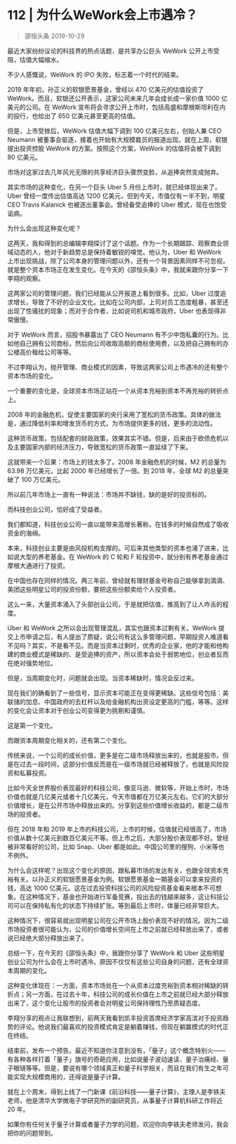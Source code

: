 # 112 | 为什么WeWork会上市遇冷？
> 邵恒头条
2019-10-29

最近大家纷纷议论的科技界的热点话题，是共享办公巨头 WeWork 公开上市受阻，估值大幅缩水。

不少人感慨说，WeWork 的 IPO 失败，标志着一个时代的结束。

2019 年年初，孙正义的软银愿景基金，曾经以 470 亿美元的估值投资了 WeWork。而且，软银还公开表示，这家公司未来几年会成长成一家价值 1000 亿美元的公司。在 WeWork 宣布将会寻求公开上市时，包括高盛和摩根斯坦利在内的投行，也给出了 650 亿美元甚至更高的估值。

但是，上市受挫后，WeWork 估值大幅下调到 100 亿美元左右，创始人兼 CEO Neumann 被董事会驱逐，接着也开始有大规模裁员的报道出现。就在上周，软银提出投资控股 WeWork 的方案。按照这个方案，WeWork 的估值将会被下调到 80 亿美元。

市场对这家过去几年风光无限的共享经济巨头骤然变脸，从追捧突然变成抛弃。

其实市场的这种变化，在另一个巨头 Uber 5 月份上市时，就已经体现出来了。Uber 曾经一度传出估值高达 1200 亿美元，但到今天，市值仅有一半不到，明星 CEO Travis Kalanick 也被逐出董事会。曾经备受追捧的 Uber 模式，现在也饱受诟病。

为什么会出现这种变化呢？

这两天，我和得到的总编辑李翔探讨了这个话题。作为一个长期跟踪、观察商业领域动态的人，他对于新趋势总是保持着敏锐的嗅觉。他认为，Uber 和 WeWork 上市出现挑战，除了公司本身的管理问题以外，还有一个背景因素同样不可忽视，就是整个资本市场正在发生变化。在今天的《邵恒头条》中，我就来跟你分享一下李翔的观察。

这两家公司的管理问题，我们已经能从公开报道上看到很多。比如，Uber 过度追求增长，导致了不好的企业文化。比如在公司内部，上司对员工态度粗暴，甚至还出现了性骚扰的现象；而对于合作者，比如说司机和城市政府，Uber 也表现得非常傲慢。

对于 WeWork 而言，招股书暴露出了 CEO Neumann 有不少中饱私囊的行为。比如他自己拥有公司商标，然后向公司收取高额的商标使用费，以及把自己拥有的办公楼高价租给公司等等。

不过李翔认为，抛开管理、商业模式的因素，导致这两家公司上市遇冷的还有整个资本市场的变化。

一个重要的变化是，全球资本市场正站在一个从资本充裕到资本不再充裕的转折点上。

2008 年的金融危机，促使主要国家的央行采用了宽松的货币政策。具体的做法是，通过降低利率和增发货币的方式，为市场提供更多的钱，更多的流动性。

这种货币政策，包括配套的财政政策，效果其实不错。但是，后来由于欧债危机以及主要国家内部的经济压力，导致宽松的货币政策一直延续了下来。

这就带来一个后果：市场上的钱太多了。2008 年金融危机的时候，M2 的总量为 63.98 万亿美元，比起 2000 年已经增长了一倍。到 2018 年，全球 M2 的总量突破了 100 万亿美元。

所以前几年市场上一直有一种说法：市场并不缺钱，缺的是好的投资标的。

而科技创业公司，恰好成了受益者。

我们都知道，科技创业公司一直以能带来高增长著称，在钱多的时候自然成了吸收资金的海绵。

本来，科技创业主要是由风投机构支撑的。可后来其他类型的资本也涌了进来，比如说大型的养老基金。在 WeWork 的 C 轮和 F 轮投资中，就分别有养老基金通过摩根大通进行了投资。

在中国也存在同样的情况。两三年前，曾经就有理财基金号称自己能够拿到滴滴、美团这些明星公司的投资份额，要把这些份额卖给个人投资者。

这么一来，大量资本涌入了头部创业公司，于是就把估值，推高到了让人咋舌的程度。

Uber 和 WeWork 之所以会出现管理混乱，其实也跟资本过剩有关。WeWork 提交上市申请之后，有人提出了质疑，说公司有这么多管理问题，早期投资人难道看不见吗？其实，不是看不见。而是当资本过剩时，优秀的企业家，他的才能和他构建的商业模式是稀缺的、是受追捧的资产，所以资本会处于弱势地位，创业者反而在绝对强势地位。

但是，当周期变化时，问题就会出现。当资本稀缺时，情况会反过来。

现在我们的确看到了一些信号，显示资本可能正在变得更稀缺。这些信号包括：美联储的加息、中国政府的去杠杆以及给金融机构出资设定更高的门槛，等等。这样的变化会让资本对于创业公司变得更为挑剔和谨慎。

这是第一个变化。

而跟资本周期变化相关的，还有第二个变化。

传统来说，一个公司的成长价值，更多是在二级市场释放出来的，也就是股市。但是在过去一段时间，这部分价值反而是在一级市场就已经被释放了，也就是风险投资和私募投资。

比如今天全世界股价表现最好的科技公司，像亚马逊、微软等，开始上市时，市场价值也就是几亿美元或者十几亿美元，今天市值都在万亿美元左右。它们的大部分价值增长，是在公开市场中释放出来的。分享到这些价值增长收益的，都是二级市场的投资者。

但在 2018 年和 2019 年上市的科技公司，上市的时候，估值就已经很高了，市场价值从数十亿美元到数百亿美元不等。但上市之后，大部分股价表现都不好。曾经被非常看好的公司，比如 Snap、Uber 都是如此。中国公司里的搜狗、小米等也不例外。

为什么会这样呢？出现这个变化的原因，跟私募市场的发达有关，也跟全球资本充裕有关。以孙正义的软银愿景基金为例。软银愿景基金一期基金可以拿来投资的钱，高达 1000 亿美元。这在过去投资科技公司的风险投资基金看来根本不可想象。在这种情况下，基金也开始进行军备竞赛，投出去的钱越来越多，这让科技公司可以在保持私有化的状态下持续扩张。等到最后上市时，体量已经非常巨大。

这种情况下，很容易就出现明星公司在公开市场上股价表现不好的情况。因为二级市场投资者很可能认为，公司的价值增长空间在上市之前就已经释放出来了，或者说已经绝大部分释放出来了。

总结一下，在今天的《邵恒头条》中，我跟你分享了 WeWork 和 Uber 这些明星创业公司为什么会在上市时遇冷。原因不仅仅有这些公司自身的问题，还有全球资本周期的变化。

这种变化体现在：一方面，资本市场处在一个从资本过度充裕到资本相对稀缺的转折点；另一方面，在过去十年，科技公司的成长价值在上市之前就已经大部分释放出来了，这个变化让股市的投资者会对明星公司保持理性乃至质疑态度。

李翔分享的观点让我联想到，前两天我看到凯丰投资首席经济学家高滨对于投资趋势的评论。他说我们最喜欢的投资模式肯定是躺着赚钱，但现在躺赢模式的时代正在终结。

结束前，发布一个预告。最近不知道你注意到没有，「量子」这个概念特别火——有各种各样打着「量子」旗号的奇葩应用，比如说量子波动速读、量子治痛经、量子眼镜等等。但是，要说有哪个领域真正和量子科学相关，而且在我们有生之年可能实现大规模商用的，还得说是量子计算。

就在上个周末，得到上线了一门新课《前沿科技——量子计算》，主理人是李铁夫老师，他是清华大学微电子学研究所的副研究员，从事量子计算机科研工作将近 20 年。

如果你有任何关于量子计算或者量子力学的问题，欢迎你向李铁夫老师发问，我会把你的问题带到。

